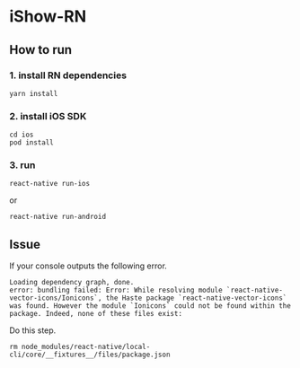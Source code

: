 # iShow-RN

## How to run
### 1. install RN dependencies
```
yarn install
```

### 2. install iOS SDK
```
cd ios
pod install
```

### 3. run
```
react-native run-ios
```
or

```
react-native run-android
```

## Issue
If your console outputs the following error.
```
Loading dependency graph, done.
error: bundling failed: Error: While resolving module `react-native-vector-icons/Ionicons`, the Haste package `react-native-vector-icons` was found. However the module `Ionicons` could not be found within the package. Indeed, none of these files exist:
```

Do this step.
```
rm node_modules/react-native/local-cli/core/__fixtures__/files/package.json
```
